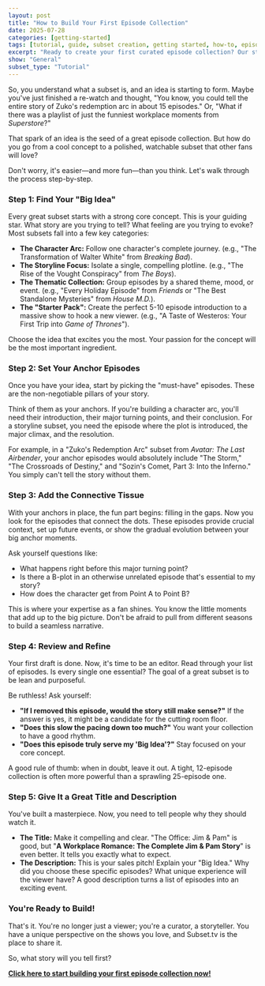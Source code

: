 ```yaml
---
layout: post
title: "How to Build Your First Episode Collection"
date: 2025-07-28
categories: [getting-started]
tags: [tutorial, guide, subset creation, getting started, how-to, episode collection]
excerpt: "Ready to create your first curated episode collection? Our step-by-step guide walks you through finding your idea, selecting episodes, and sharing your unique viewing experience."
show: "General"
subset_type: "Tutorial"
---
```


So, you understand what a subset is, and an idea is starting to form. Maybe you've just finished a re-watch and thought, "You know, you could tell the entire story of Zuko's redemption arc in about 15 episodes." Or, "What if there was a playlist of just the funniest workplace moments from *Superstore*?"

That spark of an idea is the seed of a great episode collection. But how do you go from a cool concept to a polished, watchable subset that other fans will love?

Don't worry, it's easier—and more fun—than you think. Let's walk through the process step-by-step.

### Step 1: Find Your "Big Idea"

Every great subset starts with a strong core concept. This is your guiding star. What story are you trying to tell? What feeling are you trying to evoke? Most subsets fall into a few key categories:

*   **The Character Arc:** Follow one character's complete journey. (e.g., "The Transformation of Walter White" from *Breaking Bad*).
*   **The Storyline Focus:** Isolate a single, compelling plotline. (e.g., "The Rise of the Vought Conspiracy" from *The Boys*).
*   **The Thematic Collection:** Group episodes by a shared theme, mood, or event. (e.g., "Every Holiday Episode" from *Friends* or "The Best Standalone Mysteries" from *House M.D.*).
*   **The "Starter Pack":** Create the perfect 5-10 episode introduction to a massive show to hook a new viewer. (e.g., "A Taste of Westeros: Your First Trip into *Game of Thrones*").

Choose the idea that excites you the most. Your passion for the concept will be the most important ingredient.

### Step 2: Set Your Anchor Episodes

Once you have your idea, start by picking the "must-have" episodes. These are the non-negotiable pillars of your story.

Think of them as your anchors. If you're building a character arc, you'll need their introduction, their major turning points, and their conclusion. For a storyline subset, you need the episode where the plot is introduced, the major climax, and the resolution.

For example, in a "Zuko's Redemption Arc" subset from *Avatar: The Last Airbender*, your anchor episodes would absolutely include "The Storm," "The Crossroads of Destiny," and "Sozin's Comet, Part 3: Into the Inferno." You simply can't tell the story without them.

### Step 3: Add the Connective Tissue

With your anchors in place, the fun part begins: filling in the gaps. Now you look for the episodes that connect the dots. These episodes provide crucial context, set up future events, or show the gradual evolution between your big anchor moments.

Ask yourself questions like:
*   What happens right before this major turning point?
*   Is there a B-plot in an otherwise unrelated episode that's essential to my story?
*   How does the character get from Point A to Point B?

This is where your expertise as a fan shines. You know the little moments that add up to the big picture. Don't be afraid to pull from different seasons to build a seamless narrative.

### Step 4: Review and Refine

Your first draft is done. Now, it's time to be an editor. Read through your list of episodes. Is every single one essential? The goal of a great subset is to be lean and purposeful.

Be ruthless! Ask yourself:
*   **"If I removed this episode, would the story still make sense?"** If the answer is yes, it might be a candidate for the cutting room floor.
*   **"Does this slow the pacing down too much?"** You want your collection to have a good rhythm.
*   **"Does this episode truly serve my 'Big Idea'?"** Stay focused on your core concept.

A good rule of thumb: when in doubt, leave it out. A tight, 12-episode collection is often more powerful than a sprawling 25-episode one.

### Step 5: Give It a Great Title and Description

You've built a masterpiece. Now, you need to tell people why they should watch it.

*   **The Title:** Make it compelling and clear. "The Office: Jim & Pam" is good, but "**A Workplace Romance: The Complete Jim & Pam Story**" is even better. It tells you exactly what to expect.
*   **The Description:** This is your sales pitch! Explain your "Big Idea." Why did you choose these specific episodes? What unique experience will the viewer have? A good description turns a list of episodes into an exciting event.

### You're Ready to Build!

That's it. You're no longer just a viewer; you're a curator, a storyteller. You have a unique perspective on the shows you love, and Subset.tv is the place to share it.

So, what story will you tell first?

**[Click here to start building your first episode collection now!](https://www.subset.tv)**
